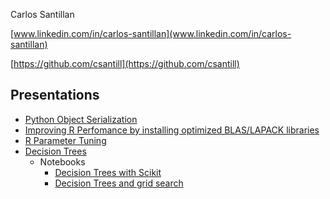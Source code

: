 Carlos Santillan

[www.linkedin.com/in/carlos-santillan](www.linkedin.com/in/carlos-santillan)

[https://github.com/csantill](https://github.com/csantill)


## Presentations


* [Python Object Serialization](https://github.com/csantill/PySerialization/blob/master/Python%20Serialization.ipynb)
* [Improving R Perfomance by installing optimized BLAS/LAPACK libraries](https://csantill.github.io/RPerformanceWBLAS/)
* [R Parameter Tuning](https://csantill.github.io/RTuningModelParameters/)
* [Decision Trees](https://docs.google.com/presentation/d/1OxJqaMMIAr2GLDaOSrG-XuXV6DF_aksSvj79pYqTGGE/pub?start=false&loop=false&delayms=60000&slide=id.p)
	* Notebooks
		* [Decision Trees with Scikit](https://github.com/csantill/AustinSIGKDD-DecisionTrees/blob/master/notebooks/Decision%20Trees.ipynb)
		* [Decision Trees and grid search](https://github.com/csantill/AustinSIGKDD-DecisionTrees/blob/master/notebooks/Decision%20Trees-diabetes.ipynb)





